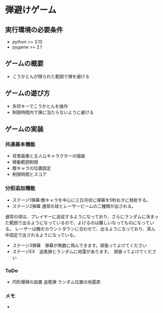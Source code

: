 # 弾避けゲーム

## 実行環境の必要条件
* python >= 3.10
* pygame >= 2.1

## ゲームの概要
* こうかとんが限られた範囲で弾を避ける


## ゲームの遊び方
* 矢印キーでこうかとんを操作
* 制限時間内で弾に当たらないように避ける

## ゲームの実装
### 共通基本機能
* 背景画像と主人公キャラクターの描画
* 移動範囲制限
* 敵キャラの位置固定
* 制限時間とスコア



### 分担追加機能
* ステージ1弾幕:敵キャラを中心に三日月状に弾幕を5秒おきに発射する。
* ステージ2弾幕
通常の球とレーザービームの二種類が出される。

通常の球は、プレイヤーに追従するようになっており、さらにランダムに決まった範囲で出るようになっているので、よけるのは難しいなってものになっている。
レーザーは敵のカウントダウンに合わせて、出るようになっており、真ん中固定で出されるようになっている。


            
* ステージ3弾幕　弾幕が無数に飛んできます。頑張ってよけてください
* ステージEX　追尾弾とランダムに地雷があります。　頑張ってよけてください


### ToDo
- 円形爆弾の設置
追尾弾
ランダム位置の地雷原

### メモ
* 
